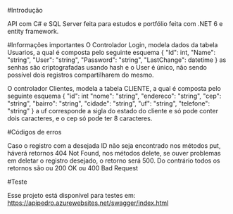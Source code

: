 #Introdução

API com C# e SQL Server feita para estudos e portfólio feita com .NET 6 e entity framework.

#Informações importantes
O Controlador Login, modela dados da tabela Usuarios, a qual é composta pelo seguinte esquema
{
"Id": int,
"Name": "string",
"User": "string",
"Password": "string",
"LastChange": datetime
}
as senhas são criptografadas usando hash e o User é único, não sendo possível dois registros compartilharem do mesmo.

O controlador Clientes, modela a tabela CLIENTE, a qual é composta pelo seguinte esquema
{
"id": int
"nome": "string",
"endereco": "string",
"cep": "string",
"bairro": "string",
"cidade": "string",
"uf": "string",
"telefone": "string"
}
a uf corresponde a sigla do estado do cliente e só pode conter dois caracteres, e o cep só pode ter 8 caracteres.

#Códigos de erros

Caso o registro com a desejada ID não seja encontrado nos métodos put, háverá retornos 404 Not Found, nos métodos delete, se ouver problemas em deletar o registro desejado, o retorno será 500.
Do contrário todos os retornos são ou 200 OK ou 400 Bad Request

#Teste

Esse projeto está disponível para testes em: https://apipedro.azurewebsites.net/swagger/index.html

